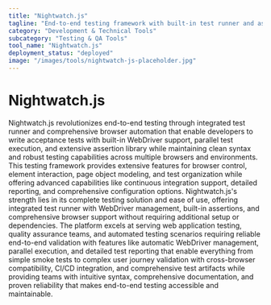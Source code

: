 ```yaml
---
title: "Nightwatch.js"
tagline: "End-to-end testing framework with built-in test runner and assertions"
category: "Development & Technical Tools"
subcategory: "Testing & QA Tools"
tool_name: "Nightwatch.js"
deployment_status: "deployed"
image: "/images/tools/nightwatch-js-placeholder.jpg"
---
```


# Nightwatch.js

Nightwatch.js revolutionizes end-to-end testing through integrated test runner and comprehensive browser automation that enable developers to write acceptance tests with built-in WebDriver support, parallel test execution, and extensive assertion library while maintaining clean syntax and robust testing capabilities across multiple browsers and environments. This testing framework provides extensive features for browser control, element interaction, page object modeling, and test organization while offering advanced capabilities like continuous integration support, detailed reporting, and comprehensive configuration options. Nightwatch.js's strength lies in its complete testing solution and ease of use, offering integrated test runner with WebDriver management, built-in assertions, and comprehensive browser support without requiring additional setup or dependencies. The platform excels at serving web application testing, quality assurance teams, and automated testing scenarios requiring reliable end-to-end validation with features like automatic WebDriver management, parallel execution, and detailed test reporting that enable everything from simple smoke tests to complex user journey validation with cross-browser compatibility, CI/CD integration, and comprehensive test artifacts while providing teams with intuitive syntax, comprehensive documentation, and proven reliability that makes end-to-end testing accessible and maintainable.